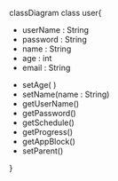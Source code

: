 classDiagram
class user{
- userName : String
- password : String
- name : String
- age : int
- email : String
+ setAge( )
+ setName(name : String)
+ getUserName()
+ getPassword()
+ getSchedule()
+ getProgress()
+ getAppBlock()
+ setParent()

}
